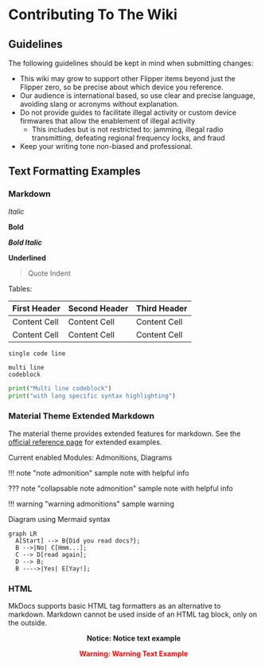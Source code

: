 # Contributing To The Wiki

## Guidelines
The following guidelines should be kept in mind when submitting changes:

- This wiki may grow to support other Flipper items beyond just the Flipper zero, so be precise about which device you reference. 
- Our audience is international based, so use clear and precise language, avoiding slang or acronyms without explanation.
- Do not provide guides to facilitate illegal activity or custom device firmwares that allow the enablement of illegal activity
    - This includes but is not restricted to: jamming, illegal radio transmitting, defeating regional frequency locks, and fraud
- Keep your writing tone non-biased and professional.


## Text Formatting Examples
### Markdown

*Italic*

**Bold**

***Bold Italic***

__Underlined__

> Quote Indent

Tables:

| First Header | Second Header | Third Header |
| ------------ | ------------- | ------------ |
| Content Cell | Content Cell  | Content Cell |
| Content Cell | Content Cell  | Content Cell |


`single code line`


```
multi line
codeblock
```


```python
print("Multi line codeblock")
print("with lang specific syntax highlighting")
```

### Material Theme Extended Markdown
The material theme provides extended features for markdown.
See the [official reference page](https://squidfunk.github.io/mkdocs-material/reference/) for extended examples. 

Current enabled Modules: Admonitions, Diagrams

!!! note "note admonition"
    sample note
    with helpful info

??? note "collapsable note admonition"
    sample note
    with helpful info

!!! warning "warning admonitions"
    sample warning


Diagram using Mermaid syntax
``` mermaid
graph LR
  A[Start] --> B{Did you read docs?};
  B -->|No| C[Hmm...];
  C --> D[read again];
  D --> B;
  B ---->|Yes| E[Yay!];
```


### HTML
MkDocs supports basic HTML tag formatters as an alternative to markdown. Markdown cannot be used inside of an HTML tag block, only on the outside. 

**<p style="text-align:center">Notice: Notice text example</p>**

**<p style="text-align:center;color:red">Warning: Warning Text Example</p>**


